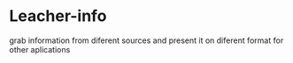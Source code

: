 Leacher-info
============

grab information from diferent sources and present it on diferent format for other aplications


